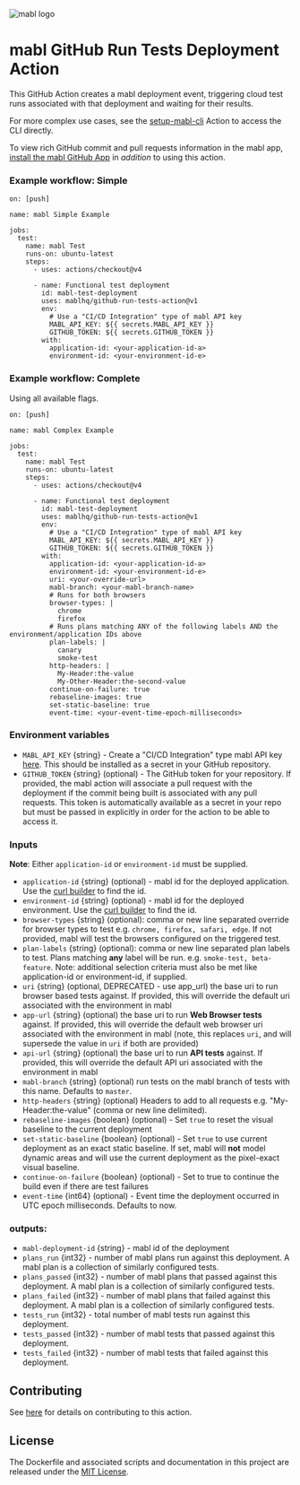 ![mabl logo](https://avatars3.githubusercontent.com/u/25963599?s=100&v=4)

# mabl GitHub Run Tests Deployment Action

This GitHub Action creates a mabl deployment event, triggering cloud
test runs associated with that deployment and waiting for their results.

For more complex use cases, see the [setup-mabl-cli](https://github.com/marketplace/actions/setup-mabl-cli) Action to access the CLI directly.

To view rich GitHub commit and pull requests information in the mabl app, [install the mabl GitHub App](https://help.mabl.com/docs/github-integration-setup) in _addition_ to using this action.

### Example workflow: Simple

```
on: [push]

name: mabl Simple Example

jobs:
  test:
    name: mabl Test
    runs-on: ubuntu-latest
    steps:
      - uses: actions/checkout@v4

      - name: Functional test deployment
        id: mabl-test-deployment
        uses: mablhq/github-run-tests-action@v1
        env:
          # Use a "CI/CD Integration" type of mabl API key
          MABL_API_KEY: ${{ secrets.MABL_API_KEY }}
          GITHUB_TOKEN: ${{ secrets.GITHUB_TOKEN }}
        with:
          application-id: <your-application-id-a>
          environment-id: <your-environment-id-e>
```

### Example workflow: Complete

Using all available flags.

```
on: [push]

name: mabl Complex Example

jobs:
  test:
    name: mabl Test
    runs-on: ubuntu-latest
    steps:
      - uses: actions/checkout@v4

      - name: Functional test deployment
        id: mabl-test-deployment
        uses: mablhq/github-run-tests-action@v1
        env:
          # Use a "CI/CD Integration" type of mabl API key
          MABL_API_KEY: ${{ secrets.MABL_API_KEY }}
          GITHUB_TOKEN: ${{ secrets.GITHUB_TOKEN }}
        with:
          application-id: <your-application-id-a>
          environment-id: <your-environment-id-e>
          uri: <your-override-url>
          mabl-branch: <your-mabl-branch-name>
          # Runs for both browsers
          browser-types: |
            chrome
            firefox
          # Runs plans matching ANY of the following labels AND the environment/application IDs above
          plan-labels: |
            canary
            smoke-test
          http-headers: |
            My-Header:the-value
            My-Other-Header:the-second-value
          continue-on-failure: true
          rebaseline-images: true
          set-static-baseline: true
          event-time: <your-event-time-epoch-milliseconds>
```

### Environment variables

- `MABL_API_KEY` {string} - Create a "CI/CD Integration" type mabl API key
  [here](https://app.mabl.com/workspaces/-/settings/apis). This should
  be installed as a secret in your GitHub repository.
- `GITHUB_TOKEN` {string} (optional) - The GitHub token for your repository. If
  provided, the mabl action will associate a pull request with the deployment if
  the commit being built is associated with any pull requests. This token is
  automatically available as a secret in your repo but must be passed in
  explicitly in order for the action to be able to access it.

### Inputs

**Note**: Either `application-id` or `environment-id` must be supplied.

- `application-id` {string} (optional) - mabl id for the deployed application.
  Use the
  [curl builder](https://app.mabl.com/workspaces/-/settings/apis#api-docs-selector-dropdown-button)
  to find the id.
- `environment-id` {string} (optional) - mabl id for the deployed environment.
  Use the
  [curl builder](https://app.mabl.com/workspaces/-/settings/apis#api-docs-selector-dropdown-button)
  to find the id.
- `browser-types` {string} (optional): comma or new line separated override for browser
  types to test e.g. `chrome, firefox, safari, edge`. If not
  provided, mabl will test the browsers configured on the triggered test.
- `plan-labels` {string} (optional): comma or new line separated plan labels to test. Plans matching **any** label will be run. e.g. `smoke-test, beta-feature`. Note: additional selection criteria must also be met like application-id or environment-id, if supplied.
- `uri` {string} (optional, DEPRECATED - use app_url) the base uri to run browser based tests against. If provided, this will
  override the default uri associated with the environment in mabl
- `app-url` {string} (optional) the base uri to run **Web Browser tests** against. If provided, this will
  override the default web browser uri associated with the environment in mabl (note, this replaces `uri`, and will supersede the value in `uri` if both are provided)
- `api-url` {string} (optional) the base uri to run **API tests** against. If provided, this will
  override the default API uri associated with the environment in mabl
- `mabl-branch` {string} (optional) run tests on the mabl branch of tests with this name. Defaults to `master`.
- `http-headers` {string} (optional) Headers to add to all requests e.g. "My-Header:the-value" (comma or new line delimited).
- `rebaseline-images` {boolean} (optional) - Set `true` to reset the visual
  baseline to the current deployment
- `set-static-baseline` {boolean} (optional) - Set `true` to use current
  deployment as an exact static baseline. If set, mabl will **not** model
  dynamic areas and will use the current deployment as the pixel-exact visual
  baseline.
- `continue-on-failure` {boolean} (optional) - Set to true to continue the build
  even if there are test failures
- `event-time` {int64} (optional) - Event time the deployment occurred in UTC
  epoch milliseconds. Defaults to now.

### outputs:

- `mabl-deployment-id` {string} - mabl id of the deployment
- `plans_run` {int32} - number of mabl plans run against this deployment. A mabl
  plan is a collection of similarly configured tests.
- `plans_passed` {int32} - number of mabl plans that passed against this
  deployment. A mabl plan is a collection of similarly configured tests.
- `plans_failed` {int32} - number of mabl plans that failed against this
  deployment. A mabl plan is a collection of similarly configured tests.
- `tests_run` {int32} - total number of mabl tests run against this deployment.
- `tests_passed` {int32} - number of mabl tests that passed against this
  deployment.
- `tests_failed` {int32} - number of mabl tests that failed against this
  deployment.


## Contributing

See [here](CONTRIBUTING.md) for details on contributing to this action.

## License

The Dockerfile and associated scripts and documentation in this project are
released under the [MIT License](LICENSE).
